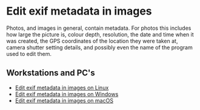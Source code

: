 # Edit exif metadata in images

Photos, and images in general, contain metadata. For photos this includes how large the picture is, colour depth, 
resolution, the date and time when it was created, the GPS coordinates of the location they were taken at, camera 
shutter setting details, and possibly even the name of the program used to edit them. 

## Workstations and PC's

* [Edit exif metadata in images on Linux](linux-pc-mitigations:docs/privacy/metadata-images)
* [Edit exif metadata in images on Windows](windows-pc-mitigations:docs/privacy/metadata-images)
* [Edit exif metadata in images on macOS](macos-mitigations:docs/privacy/metadata-images)